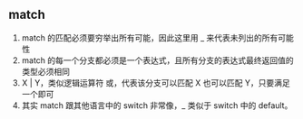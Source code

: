 ## match
1. match 的匹配必须要穷举出所有可能，因此这里用 _ 来代表未列出的所有可能性
2. match 的每一个分支都必须是一个表达式，且所有分支的表达式最终返回值的类型必须相同
3. X | Y，类似逻辑运算符 或，代表该分支可以匹配 X 也可以匹配 Y，只要满足一个即可
4. 其实 match 跟其他语言中的 switch 非常像，_ 类似于 switch 中的 default。